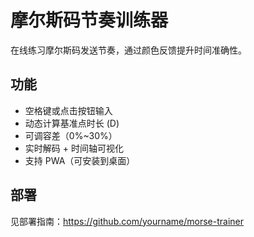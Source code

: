 # 摩尔斯码节奏训练器

在线练习摩尔斯码发送节奏，通过颜色反馈提升时间准确性。

## 功能
- 空格键或点击按钮输入
- 动态计算基准点时长 (D)
- 可调容差（0%~30%）
- 实时解码 + 时间轴可视化
- 支持 PWA（可安装到桌面）

## 部署
见部署指南：https://github.com/yourname/morse-trainer